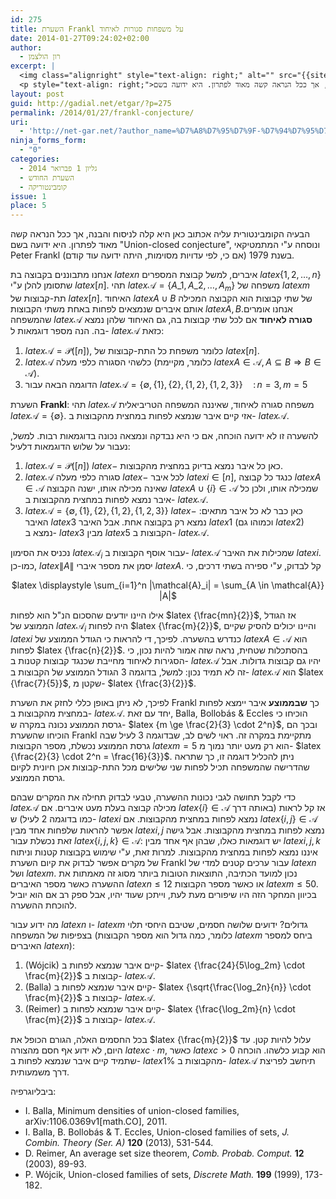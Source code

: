 ```yaml
---
id: 275
title: השערת Frankl על משפחות סגורות לאיחוד
date: 2014-01-27T09:24:02+02:00
author:
  - רון הולצמן
excerpt: |
  <img class="alignright" style="text-align: right;" alt="" src="{{site.baseurl}}/assets/img/2013/10/220px-PeterFrankl.jpg" width="121" height="83" />
  <p style="text-align: right;">הבעיה הקומבינטורית עליה אכתוב כאן היא קלה לניסוח והבנה, אך ככל הנראה קשה מאוד לפתרון. היא ידועה בשם  "Union-closed conjecture", ונוסחה ע"י המתמטיקאי Peter Frankl בשנת 1979 (אם כי, לפי עדויות מסוימות, היתה ידועה עוד קודם).</p>
layout: post
guid: http://gadial.net/etgar/?p=275
permalink: /2014/01/27/frankl-conjecture/
uri:
  - 'http://net-gar.net/?author_name=%D7%A8%D7%95%D7%9F-%D7%94%D7%95%D7%9C%D7%A6%D7%9E%D7%9F'
ninja_forms_form:
  - "0"
categories:
  - גליון 1 פברואר 2014
  - השערת החודש
  - קומבינטוריקה
issue: 1
place: 5
---
```

הבעיה הקומבינטורית עליה אכתוב כאן היא קלה לניסוח והבנה, אך ככל הנראה קשה מאוד לפתרון. היא ידועה בשם "Union-closed conjecture", ונוסחה ע"י המתמטיקאי Peter Frankl בשנת 1979 (אם כי, לפי עדויות מסוימות, היתה ידועה עוד קודם).

אנחנו מתבוננים בקבוצה בת $latex {n}$ איברים, למשל קבוצת המספרים $latex {\{1,2,\ldots,n\}}$ שתסומן להלן ע"י $latex {[n]}$. תהי $latex {\mathcal{A} = \{A\_1, A\_2, \ldots, A_m\}}$ משפחה של $latex {m}$ תת-קבוצות של $latex {[n]}$. האיחוד $latex {A \cup B}$ של שתי קבוצות הוא הקבוצה המכילה אותם איברים שנמצאים לפחות באחת משתי הקבוצות $latex {A,B}$.אנחנו אומרים שהמשפחה $latex {\mathcal{A}}$ **סגורה לאיחוד** אם לכל שתי קבוצות בה, גם האיחוד שלהן נמצא בה. הנה מספר דוגמאות ל- $latex {\mathcal{A}}$ כזאת:

1. $latex {\mathcal{A} = \mathcal{P} ([n])}$, כלומר משפחת כל התת-קבוצות של $latex {[n]}$.
2. $latex {\mathcal{A}}$ כלשהי הסגורה כלפי מעלה (כלומר, מקיימת $latex {A \in \mathcal{A}, \, A \subseteq B \,\, \Rightarrow \,\, B \in \mathcal{A}}$).
3. הדוגמה הבאה עבור $latex {\mathcal{A} = \{\emptyset , \{1\}, \{2\}, \{1,2\}, \{1,2,3\}\}\quad : \, n=3, m=5}$
    
השערת **Frankl**: תהי $latex {\mathcal{A}}$ משפחה סגורה לאיחוד, שאיננה המשפחה הטריביאלית $latex {\mathcal{A} = \{ \emptyset \}}$. אזי קיים איבר שנמצא לפחות במחצית מהקבוצות ב- $latex {\mathcal{A}}$.

להשערה זו לא ידועה הוכחה, אם כי היא נבדקה ונמצאה נכונה בדוגמאות רבות. למשל, נעבור על שלוש הדוגמאות דלעיל:

1. $latex {\mathcal{A} = \mathcal{P}([n])}$ $latex {-}$ כאן כל איבר נמצא בדיוק במחצית מהקבוצות.
2. $latex {\mathcal{A}}$ סגורה כלפי מעלה $latex {-}$ לכל איבר $latex {i \in [n]}$, כנגד כל קבוצה $latex {A \in \mathcal{A}}$ שאינה מכילה אותו, ישנה הקבוצה $latex {A \cup \{i\} \in \mathcal{A}}$ שמכילה אותו, ולכן כל איבר נמצא לפחות במחצית מהקבוצות ב- $latex {\mathcal{A}}$.
3. $latex {\mathcal{A} = \{ \emptyset , \{1\}, \{2\}, \{1,2\}, \{1,2,3\}\}}$ $latex {-}$ כאן כבר לא כל איבר מתאים: האיבר $latex {3}$ נמצא רק בקבוצה אחת. אבל האיבר $latex {1}$ (וכמוהו גם $latex {2}$) נמצא ב- $latex {3}$ מבין $latex {5}$ הקבוצות ב- $latex {\mathcal{A}}$.

נכניס את הסימון $latex \mathcal{A}_i$ עבור אוסף הקבוצות ב- $latex \mathcal{A}$ שמכילות את האיבר $latex {i}$.  כמו-כן, $latex \|A\|$ יסמן את מספר איברי $latex A$. קל לבדוק, ע"י ספירה בשתי דרכים, כי

<p align="center">
  $latex \displaystyle \sum_{i=1}^n |\mathcal{A}_i| = \sum_{A \in \mathcal{A}} |A|$
</p>

אילו היינו יודעים שהסכום הנ"ל הוא לפחות $latex {\frac{mn}{2}}$, אז הגודל הממוצע של $latex {\mathcal{A}_i}$ היה לפחות $latex {\frac{m}{2}}$, והיינו יכולים להסיק שקיים $latex {i}$ כנדרש בהשערה. לפיכך, די להראות כי הגודל הממוצע של $latex {A \in \mathcal{A}}$ הוא לפחות $latex {\frac{n}{2}}$. בהסתכלות שטחית, נראה שזה אמור להיות נכון, כי הסגירות לאיחוד מחייבת שכנגד קבוצות קטנות ב- $latex {\mathcal{A}}$ יהיו גם קבוצות גדולות. אבל זה לא תמיד נכון: למשל, בדוגמה 3 הגודל הממוצע של הקבוצות ב- $latex {\mathcal{A}}$ הוא $latex {\frac{7}{5}}$, שקטן מ- $latex {\frac{3}{2}}$.

לפיכך, לא ניתן באופן כללי לחזק את השערת Frankl כך **שבממוצע** איבר יימצא לפחות במחצית מהקבוצות ב- $latex {\mathcal{A}}$. יחד עם זאת, Balla, Bollobás & Eccles הוכיחו כי גרסת הממוצע נכונה במקרה ש- $latex {m \ge \frac{2}{3} \cdot 2^n}$, ובכך הם הוכיחו שהשערת Frankl מתקיימת במקרה זה. ראוי לשים לב, שבדוגמה 3 לעיל שבה גרסת הממוצע נכשלת, מספר הקבוצות $latex {m=5}$ הוא רק מעט יותר נמוך מ- $latex {\frac{2}{3} \cdot 2^n = \frac{16}{3}}$. ניתן להכליל דוגמה זו, כך שתראה שהדרישה שהמשפחה תכיל לפחות שני שלישים מכל התת-קבוצות אכן חיונית לקיום גרסת הממוצע.

כדי לקבל תחושה לגבי נכונות ההשערה, טבעי לבדוק תחילה את המקרים שבהם $latex {\mathcal{A}}$ מכילה קבוצה בעלת מעט איברים. אם $latex {\{i\} \in \mathcal{A}}$ אז קל לראות (באותה דרך כמו בדוגמה 2 לעיל) ש- $latex {i}$ נמצא לפחות במחצית מהקבוצות. אם $latex {\{i,j\} \in \mathcal{A}}$ אפשר להראות שלפחות אחד מבין $latex {i,j}$ נמצא לפחות במחצית מהקבוצות. אבל גישה זאת נכשלת עבור $latex {\{i,j,k\} \in \mathcal{A}}$: יש דוגמאות כאלו, שבהן אף אחד מבין $latex {i,j,k}$ איננו נמצא לפחות במחצית מהקבוצות. למרות זאת, ע"י שימוש בקבוצות קטנות וניתוח של מקרים אפשר לבדוק את קיום השערת Frankl עבור ערכים קטנים למדי של $latex {n}$ ושל $latex {m}$. נכון למועד הכתיבה, התוצאות הטובות ביותר מסוג זה מאמתות את ההשערה כאשר מספר האיברים $latex {n \le 12}$ או כאשר מספר הקבוצות $latex {m \le 50}$. בכיוון המחקר הזה היו שיפורים מעת לעת, וייתכן שעוד יהיו, אבל ספק רב אם הוא יוביל להוכחת ההשערה.

מה ידוע עבור $latex {n}$ ו- $latex {m}$ גדולים? ידועים שלושה חסמים, שטיבם היחסי תלוי בצפיפות של המשפחה (כלומר, כמה גדול הוא מספר הקבוצות $latex {m}$ ביחס למספר האיברים $latex {n}$):

1. (Wójcik) קיים איבר שנמצא לפחות ב- $latex {\frac{24}{5\log_2m} \cdot \frac{m}{2}}$ קבוצות ב- $latex {\mathcal{A}}$.
2. (Balla) קיים איבר שנמצא לפחות ב- $latex {\sqrt{\frac{\log_2n}{n}} \cdot \frac{m}{2}}$ קבוצות ב- $latex {\mathcal{A}}$.
3. (Reimer) קיים איבר שנמצא לפחות ב- $latex {\frac{\log_2m}{n} \cdot \frac{m}{2}}$ קבוצות ב- $latex {\mathcal{A}}$.

בכל החסמים האלה, הגורם הכופל את $latex {\frac{m}{2}}$ עלול להיות קטן. עד היום, לא ידוע אף חסם מהצורה $latex {c \cdot m}$, כאשר $latex {c>0}$ הוא קבוע כלשהו. הוכחה שתמיד קיים איבר שנמצא לפחות ב- $latex {1 \%}$ מהקבוצות ב- $latex {\mathcal{A}}$ תיחשב לפריצת דרך משמעותית.

ביבליוגרפיה:

<div dir="ltr">
  <ul>
    <li>
      I. Balla, Minimum densities of union-closed families, arXiv:1106.0369v1[math.CO], 2011.
    </li>
    <li>
      I. Balla, B. Bollobás & T. Eccles, Union-closed families of sets, <em>J. Combin. Theory (Ser. A)</em> <b>120</b> (2013), 531-544.
    </li>
    <li>
      D. Reimer, An average set size theorem, <em>Comb. Probab. Comput.</em> <b>12</b> (2003), 89-93.
    </li>
    <li>
      P. Wójcik, Union-closed families of sets, <em>Discrete Math.</em> <b>199</b> (1999), 173-182.
    </li>
  </ul>
</div>